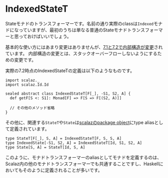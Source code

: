 # IndexedStateT

Stateモナドのトランスフォーマーです。名前の通り実際のclassは`Indexed`モナドになっていますが、最初のうちは単なる普通のStateモナドトランスフォーマーと思っておけばいいでしょう。

基本的な使い方にはあまり変更はありませんが、[7.1と7.2で内部構造が変更](https://github.com/scalaz/scalaz/commit/a07dc366363a9b3ac311b35abd)されています。
内部構造の変更とは、スタックオーバーフローしないようにするための変更です。

実際の7.2時点のIndexedStateTの定義は以下のようなものです。

```tut:invisible
import scalaz._
import scalaz.Id.Id
```

```tut:silent
sealed abstract class IndexedStateT[F[_], -S1, S2, A] {
  def getF[S <: S1]: Monad[F] => F[S => F[(S2, A)]]

  // その他のメソッド省略
}
```

その他に、関連する`StateT`や`State`は[scalazのpackage object](https://github.com/scalaz/scalaz/blob/v7.2.17/core/src/main/scala/scalaz/package.scala#L145-L148)にtype aliasとして定義されています。

```tut:silent
type StateT[F[_], S, A] = IndexedStateT[F, S, S, A]
type IndexedState[-S1, S2, A] = IndexedStateT[Id, S1, S2, A]
type State[S, A] = StateT[Id, S, A]
```

このように、モナドトランスフォーマーのaliasとしてモナドを定義するのは、Scalaz内の他のモナドトランスフォーマーでも共通することですし、Haskellにおいてもそのように定義されることが多いです。
